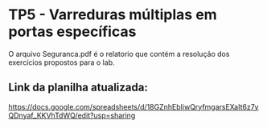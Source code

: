 # TP5 - Varreduras múltiplas em portas específicas

O arquivo Seguranca.pdf é o relatorio que contém a resolução dos exercícios propostos para o lab.


## Link da planilha atualizada:

https://docs.google.com/spreadsheets/d/18GZnhEbIiwQryfmgarsEXaIt6z7yQDnyaf_KKVhTdWQ/edit?usp=sharing
